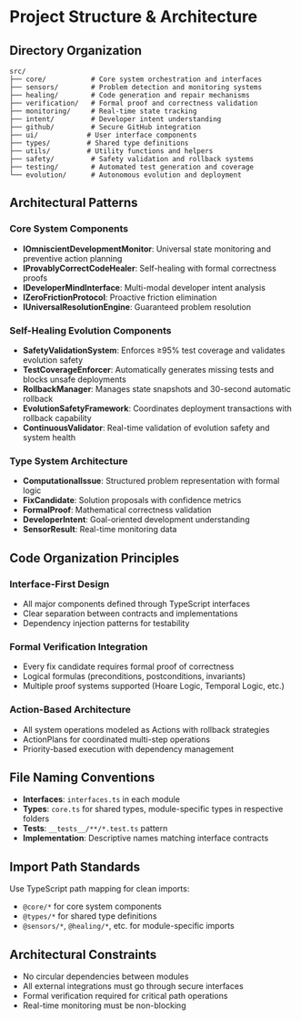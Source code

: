 # Project Structure & Architecture

## Directory Organization

```
src/
├── core/           # Core system orchestration and interfaces
├── sensors/        # Problem detection and monitoring systems
├── healing/        # Code generation and repair mechanisms
├── verification/   # Formal proof and correctness validation
├── monitoring/     # Real-time state tracking
├── intent/         # Developer intent understanding
├── github/         # Secure GitHub integration
├── ui/            # User interface components
├── types/         # Shared type definitions
├── utils/         # Utility functions and helpers
├── safety/         # Safety validation and rollback systems
├── testing/        # Automated test generation and coverage
└── evolution/      # Autonomous evolution and deployment
```

## Architectural Patterns

### Core System Components
- **IOmniscientDevelopmentMonitor**: Universal state monitoring and preventive action planning
- **IProvablyCorrectCodeHealer**: Self-healing with formal correctness proofs
- **IDeveloperMindInterface**: Multi-modal developer intent analysis
- **IZeroFrictionProtocol**: Proactive friction elimination
- **IUniversalResolutionEngine**: Guaranteed problem resolution

### Self-Healing Evolution Components
- **SafetyValidationSystem**: Enforces ≥95% test coverage and validates evolution safety
- **TestCoverageEnforcer**: Automatically generates missing tests and blocks unsafe deployments
- **RollbackManager**: Manages state snapshots and 30-second automatic rollback
- **EvolutionSafetyFramework**: Coordinates deployment transactions with rollback capability
- **ContinuousValidator**: Real-time validation of evolution safety and system health

### Type System Architecture
- **ComputationalIssue**: Structured problem representation with formal logic
- **FixCandidate**: Solution proposals with confidence metrics
- **FormalProof**: Mathematical correctness validation
- **DeveloperIntent**: Goal-oriented development understanding
- **SensorResult**: Real-time monitoring data

## Code Organization Principles

### Interface-First Design
- All major components defined through TypeScript interfaces
- Clear separation between contracts and implementations
- Dependency injection patterns for testability

### Formal Verification Integration
- Every fix candidate requires formal proof of correctness
- Logical formulas (preconditions, postconditions, invariants)
- Multiple proof systems supported (Hoare Logic, Temporal Logic, etc.)

### Action-Based Architecture
- All system operations modeled as Actions with rollback strategies
- ActionPlans for coordinated multi-step operations
- Priority-based execution with dependency management

## File Naming Conventions

- **Interfaces**: `interfaces.ts` in each module
- **Types**: `core.ts` for shared types, module-specific types in respective folders
- **Tests**: `__tests__/**/*.test.ts` pattern
- **Implementation**: Descriptive names matching interface contracts

## Import Path Standards

Use TypeScript path mapping for clean imports:
- `@core/*` for core system components
- `@types/*` for shared type definitions
- `@sensors/*`, `@healing/*`, etc. for module-specific imports

## Architectural Constraints

- No circular dependencies between modules
- All external integrations must go through secure interfaces
- Formal verification required for critical path operations
- Real-time monitoring must be non-blocking